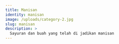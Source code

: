 ```yaml
---
title: Manisan
identity: manisan
image: /uploads/category-2.jpg
slug: manisan
description: >
  Sayuran dan buah yang telah di jadikan manisan
---
```

